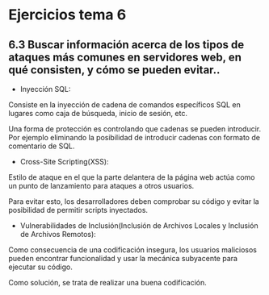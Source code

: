 # Ejercicios tema 6

## 6.3 Buscar información acerca de los tipos de ataques más comunes en servidores web, en qué consisten, y cómo se pueden evitar..  

* Inyección SQL:   

Consiste en la inyección de cadena de comandos específicos SQL en lugares como caja de búsqueda, inicio de sesión, etc.

Una forma de protección es controlando que cadenas se pueden introducir. Por ejemplo eliminando la posibilidad de introducir cadenas con formato de comentario de SQL.
   

* Cross-Site Scripting(XSS):   

Estilo de ataque en el que la parte delantera de la página web actúa como un punto de lanzamiento para ataques a otros usuarios.

Para evitar esto, los desarrolladores deben comprobar su código y evitar la posibilidad de permitir scripts inyectados.


* Vulnerabilidades de Inclusión(Inclusión de Archivos Locales y Inclusión de Archivos Remotos):   

Como consecuencia de una codificación insegura, los usuarios maliciosos pueden encontrar funcionalidad y usar la mecánica subyacente para ejecutar su código.

Como solución, se trata de realizar una buena codificación.




